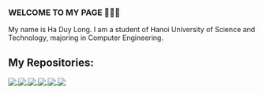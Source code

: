 ### WELCOME TO MY PAGE 👋👋👋
My name is Ha Duy Long. I am a student of Hanoi University of Science and Technology, majoring in Computer Engineering.

## My Repositories:
<a href="https://github.com/haduylong/XilinxMicroblaze/">
  <!-- Change the `github-readme-stats.anuraghazra1.vercel.app` to `github-readme-stats.vercel.app`  -->
  <img align="center" src="https://github-readme-stats.vercel.app/api/pin/?username=haduylong&repo=XilinxMicroblaze&theme=radical" />
</a>    

<a href="https://github.com/haduylong/NIOS2/">
  <!-- Change the `github-readme-stats.anuraghazra1.vercel.app` to `github-readme-stats.vercel.app`  -->
  <img align="center" src="https://github-readme-stats.vercel.app/api/pin/?username=haduylong&repo=NIOS2&theme=merko" />
</a>

 <a href="https://github.com/haduylong/exampletoeiconline/">
  <!-- Change the `github-readme-stats.anuraghazra1.vercel.app` to `github-readme-stats.vercel.app`  -->
  <img align="center" src="https://github-readme-stats.vercel.app/api/pin/?username=haduylong&repo=exampletoeiconline&theme=gruvbox" />
</a>  

 <a href="https://github.com/haduylong/Quan_ly_sinh_vien">
  <!-- Change the `github-readme-stats.anuraghazra1.vercel.app` to `github-readme-stats.vercel.app`  -->
  <img align="center" src="https://github-readme-stats.vercel.app/api/pin/?username=haduylong&repo=Quan_ly_sinh_vien&theme=dark" />
</a>  

 <a href="https://github.com/haduylong/IoT_For_Agriculture">
  <!-- Change the `github-readme-stats.anuraghazra1.vercel.app` to `github-readme-stats.vercel.app`  -->
  <img align="center" src="https://github-readme-stats.vercel.app/api/pin/?username=haduylong&repo=IoT_For_Agriculture&theme=onedark" />
 </a>

<a href="https://github.com/haduylong/LapTrinhMang">
  <!-- Change the `github-readme-stats.anuraghazra1.vercel.app` to `github-readme-stats.vercel.app`  -->
  <img align="center" src="https://github-readme-stats.vercel.app/api/pin/?username=haduylong&repo=LapTrinhMang&theme=tokyonight" />
</a>
<!--
**haduylong/haduylong** is a ✨ _special_ ✨ repository because its `README.md` (this file) appears on your GitHub profile.

Here are some ideas to get you started:

- 🔭 I’m currently working on ...
- 🌱 I’m currently learning ...
- 👯 I’m looking to collaborate on ...
- 🤔 I’m looking for help with ...
- 💬 Ask me about ...
- 📫 How to reach me: ...
- 😄 Pronouns: ...
- ⚡ Fun fact: ...
-->
